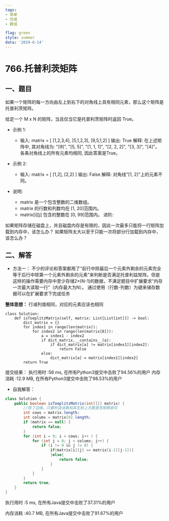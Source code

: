 ```yaml
---
tags: 
- 简单
- 完成
- 数组

flag: green
style: summer
data: '2019-6-14'
---
```



# 766.托普利茨矩阵


## 一、题目

如果一个矩阵的每一方向由左上到右下的对角线上具有相同元素，那么这个矩阵是托普利茨矩阵。

给定一个 M x N 的矩阵，当且仅当它是托普利茨矩阵时返回 True。

- 示例 1:
  - 输入: 
matrix = [
  [1,2,3,4],
  [5,1,2,3],
  [9,5,1,2]
]
输出: True
解释:
在上述矩阵中, 其对角线为:
"[9]", "[5, 5]", "[1, 1, 1]", "[2, 2, 2]", "[3, 3]", "[4]"。
各条对角线上的所有元素均相同, 因此答案是True。

- 示例 2:
  - 输入:
matrix = [
  [1,2],
  [2,2]
]
输出: False
解释: 
对角线"[1, 2]"上的元素不同。

- 说明:
  - matrix 是一个包含整数的二维数组。
  - matrix 的行数和列数均在 [1, 20]范围内。
  - matrix[i][j] 包含的整数在 [0, 99]范围内。
进阶:

如果矩阵存储在磁盘上，并且磁盘内存是有限的，因此一次最多只能将一行矩阵加载到内存中，该怎么办？
如果矩阵太大以至于只能一次将部分行加载到内存中，该怎么办？


## 二、解答

- 方法一：
不少的评论和答案都用了“前行中除最后一个元素外剩余的元素完全等于后行中除第一个元素外剩余的元素”来判断是否满足托普利兹矩阵。但是这样的操作需要内存中至少存储2*(N-1)的数据，不满足题目中扩展要求“内存一次最大读取一行”（内存最大为N）。 通过使用（行数-列数）为键来储存数据可以在扩展要求下完成任务

**整体思想：** 行减列值相同，对应的元素应该也相同
```python3
class Solution:
    def isToeplitzMatrix(self, matrix: List[List[int]]) -> bool:
        dict_matrix = {}
        for index1 in range(len(matrix)):
            for index2 in range(len(matrix[0])):
                a = index1 - index2
                if dict_matrix.__contains__(a):
                    if dict_matrix[a] != matrix[index1][index2]:
                        return False
                else:
                    dict_matrix[a] = matrix[index1][index2]
        return True

```

提交结果： 执行用时 :56 ms, 在所有Python3提交中击败了94.56%的用户 内存消耗 :12.9 MB, 在所有Python3提交中击败了98.53%的用户



- 自我解答：
```java
class Solution {
    public boolean isToeplitzMatrix(int[][] matrix) {
        //除了边缘，只要判读该数和其左斜上方数是否相等即可
        int cows = matrix.length;
        int colums = matrix[0].length;
        if (matrix == null) {
            return false;
        }
        for (int i = 0; i < cows; i++ ) {
            for (int j = 0; j < colums; j++) {
                if (i != 0 && j != 0) {
                    if(matrix[i][j] == matrix[i-1][j-1]){
                    }else{
                        return false;
                    }
                }
            }
        }
        return true;
    }
}
```

执行用时 :5 ms, 在所有Java提交中击败了37.31%的用户

内存消耗 :40.7 MB, 在所有Java提交中击败了91.67%的用户


